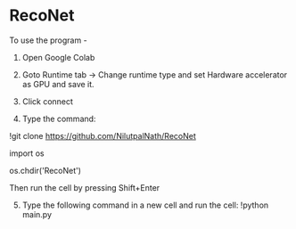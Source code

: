 # RecoNet

To use the program - 

1. Open Google Colab
2. Goto Runtime tab -> Change runtime type and set Hardware accelerator as GPU and save it.
3. Click connect

4. Type the command:

!git clone https://github.com/NilutpalNath/RecoNet

import os

os.chdir('RecoNet')

Then run the cell by pressing Shift+Enter

5. Type the following command in a new cell and run the cell:
!python main.py
